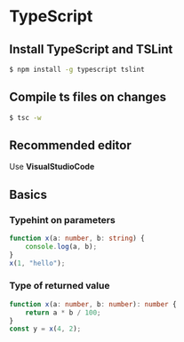 # TypeScript

## Install TypeScript and TSLint

```bash
$ npm install -g typescript tslint
```

## Compile ts files on changes

```bash
$ tsc -w
```

## Recommended editor

Use **VisualStudioCode**

## Basics

### Typehint on parameters

```ts
function x(a: number, b: string) {
    console.log(a, b);
}
x(1, "hello");
```

### Type of returned value

```ts
function x(a: number, b: number): number {
    return a * b / 100;
}
const y = x(4, 2);
```